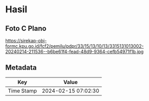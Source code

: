 # Hasil

## Foto C Plano

https://sirekap-obj-formc.kpu.go.id/fcf2/pemilu/pdpr/33/15/13/10/13/3315131013002-20240214-211536--b6be61f4-fead-48d9-9364-cefb54971f1b.jpg


## Metadata

| Key        | Value               |
| ---------- | ------------------- |
| Time Stamp | 2024-02-15 07:02:30 |



